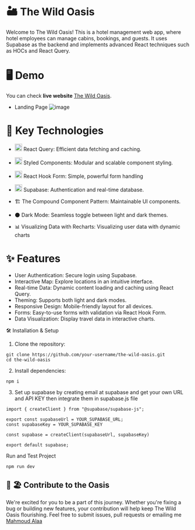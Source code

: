 # 🏜️ The Wild Oasis

Welcome to The Wild Oasis! This is a hotel management web app, where hotel employees can manage cabins, bookings, and guests. It uses Supabase as the backend and implements advanced React techniques such as HOCs and React Query.

# 🖥️ Demo
You can check **live website** [The Wild Oasis](https://wild-oasis1.vercel.app/).

- Landing Page
![image](https://github.com/user-attachments/assets/6e0208b8-5183-49f3-80ca-8d35ce73c310)

  

# 🚀 Key Technologies


- <img src="https://github.com/user-attachments/assets/4579643d-5b77-4e0b-b320-be205fc587da" width="20" height="20">  React Query: Efficient data fetching and caching.

- <img src="https://github.com/user-attachments/assets/078dec5d-c427-4d18-b72c-c36b28491721" width="20" height="20">  Styled Components: Modular and scalable component styling.


- <img src="https://github.com/user-attachments/assets/da054759-56f1-40c1-abac-34ab9e73e1c7" width="20" height="20">  React Hook Form: Simple, powerful form handling

- <img src="https://github.com/user-attachments/assets/ec9eda63-db63-4f73-99d5-931a1d340659" width="20" height="20">  Supabase: Authentication and real-time database.

- 🏗️ The Compound Component Pattern: Maintainable UI components.

- 🌑 Dark Mode: Seamless toggle between light and dark themes.

- 📊 Visualizing Data with Recharts: Visualizing user data with dynamic charts

# ✨ Features

- User Authentication: Secure login using Supabase.
- Interactive Map: Explore locations in an intuitive interface.
- Real-time Data: Dynamic content loading and caching using React Query.
- Theming: Supports both light and dark modes.
- Responsive Design: Mobile-friendly layout for all devices.
- Forms: Easy-to-use forms with validation via React Hook Form.
- Data Visualization: Display travel data in interactive charts.

🛠️ Installation & Setup
1. Clone the repository:
```
git clone https://github.com/your-username/the-wild-oasis.git
cd the-wild-oasis
```

2. Install dependencies:

```
npm i
```
3. Set up supabase by creating email at supabase and get your own URL and API KEY then integrate them in supabase.js file
```
import { createClient } from "@supabase/supabase-js";

export const supabaseUrl = YOUR_SUPABASE_URL;
const supabaseKey = YOUR_SUPABASE_KEY

const supabase = createClient(supabaseUrl, supabaseKey)
  
export default supabase;

```

Run and Test Project
```
npm run dev
```

## 🤝 🏖️ Contribute to the Oasis
We're excited for you to be a part of this journey. Whether you're fixing a bug or building new features, your contribution will help keep The Wild Oasis flourishing. Feel free to submit issues, pull requests or emailing me [Mahmoud Alaa](mailto:mahmoud.alaa.dev1@gmail.com?subject=[GitHub]%20Wild%20Oasis)








